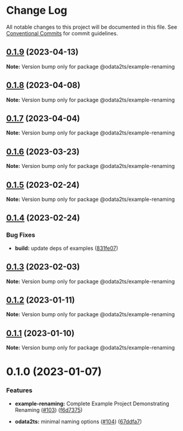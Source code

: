 # Change Log

All notable changes to this project will be documented in this file.
See [Conventional Commits](https://conventionalcommits.org) for commit guidelines.

## [0.1.9](https://github.com/odata2ts/odata2ts/compare/@odata2ts/example-renaming@0.1.8...@odata2ts/example-renaming@0.1.9) (2023-04-13)

**Note:** Version bump only for package @odata2ts/example-renaming

## [0.1.8](https://github.com/odata2ts/odata2ts/compare/@odata2ts/example-renaming@0.1.7...@odata2ts/example-renaming@0.1.8) (2023-04-08)

**Note:** Version bump only for package @odata2ts/example-renaming

## [0.1.7](https://github.com/odata2ts/odata2ts/compare/@odata2ts/example-renaming@0.1.6...@odata2ts/example-renaming@0.1.7) (2023-04-04)

**Note:** Version bump only for package @odata2ts/example-renaming

## [0.1.6](https://github.com/odata2ts/odata2ts/compare/@odata2ts/example-renaming@0.1.5...@odata2ts/example-renaming@0.1.6) (2023-03-23)

**Note:** Version bump only for package @odata2ts/example-renaming

## [0.1.5](https://github.com/odata2ts/odata2ts/compare/@odata2ts/example-renaming@0.1.4...@odata2ts/example-renaming@0.1.5) (2023-02-24)

**Note:** Version bump only for package @odata2ts/example-renaming

## [0.1.4](https://github.com/odata2ts/odata2ts/compare/@odata2ts/example-renaming@0.1.3...@odata2ts/example-renaming@0.1.4) (2023-02-24)

### Bug Fixes

* **build:** update deps of examples ([831fe07](https://github.com/odata2ts/odata2ts/commit/831fe07197f999dde9509a9166f189b49dccc8bc))

## [0.1.3](https://github.com/odata2ts/odata2ts/compare/@odata2ts/example-renaming@0.1.2...@odata2ts/example-renaming@0.1.3) (2023-02-03)

**Note:** Version bump only for package @odata2ts/example-renaming

## [0.1.2](https://github.com/odata2ts/odata2ts/compare/@odata2ts/example-renaming@0.1.1...@odata2ts/example-renaming@0.1.2) (2023-01-11)

**Note:** Version bump only for package @odata2ts/example-renaming

## [0.1.1](https://github.com/odata2ts/odata2ts/compare/@odata2ts/example-renaming@0.1.0...@odata2ts/example-renaming@0.1.1) (2023-01-10)

**Note:** Version bump only for package @odata2ts/example-renaming

# 0.1.0 (2023-01-07)

### Features

* **example-renaming:** Complete Example Project Demonstrating Renaming ([#103](https://github.com/odata2ts/odata2ts/issues/103)) ([f6d7375](https://github.com/odata2ts/odata2ts/commit/f6d73757aedd273db39ce19bc0619f54db6f479c))

* **odata2ts:** minimal naming options ([#104](https://github.com/odata2ts/odata2ts/issues/104)) ([67ddfa7](https://github.com/odata2ts/odata2ts/commit/67ddfa74f977e164892c2953dc8c5459a92c11d4))
